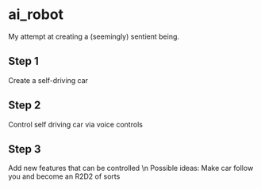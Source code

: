 # ai_robot
My attempt at creating a (seemingly) sentient being. 

## Step 1
Create a self-driving car

## Step 2
Control self driving car via voice controls

## Step 3
Add new features that can be controlled \n
Possible ideas:
  Make car follow you and become an R2D2 of sorts
  
